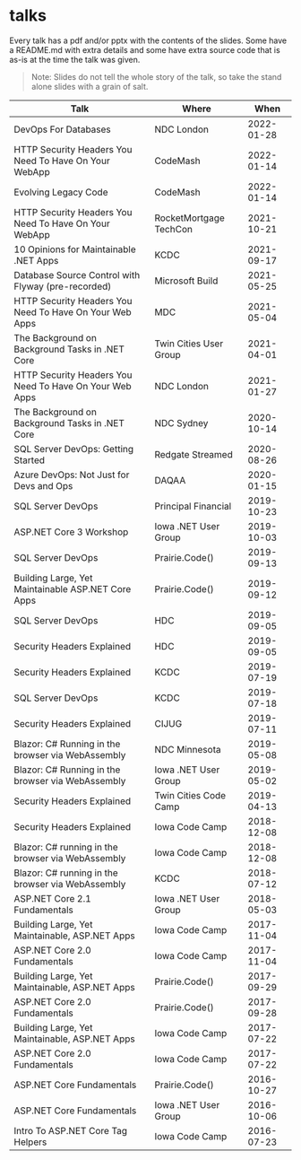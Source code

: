 # talks

Every talk has a pdf and/or pptx with the contents of the slides. Some have a README.md with extra details and some have extra source code that is as-is at the time the talk was given.

> Note: Slides do not tell the whole story of the talk, so take the stand alone slides with a grain of salt.

| Talk                                                    | Where                  | When       |
| ------------------------------------------------------- | ---------------------- | ---------- |
| DevOps For Databases                                		| NDC London	           | 2022-01-28 |
| HTTP Security Headers You Need To Have On Your WebApp		| CodeMash               | 2022-01-14 |
| Evolving Legacy Code	                              		| CodeMash               | 2022-01-14 |
| HTTP Security Headers You Need To Have On Your WebApp		| RocketMortgage TechCon | 2021-10-21 |
| 10 Opinions for Maintainable .NET Apps	          	    | KCDC                   | 2021-09-17 |
| Database Source Control with Flyway (pre-recorded)	    | Microsoft Build        | 2021-05-25 |
| HTTP Security Headers You Need To Have On Your Web Apps | MDC                    | 2021-05-04 |
| The Background on Background Tasks in .NET Core         | Twin Cities User Group | 2021-04-01 |
| HTTP Security Headers You Need To Have On Your Web Apps | NDC London             | 2021-01-27 |
| The Background on Background Tasks in .NET Core         | NDC Sydney             | 2020-10-14 |
| SQL Server DevOps: Getting Started                      | Redgate Streamed       | 2020-08-26 |
| Azure DevOps: Not Just for Devs and Ops                 | DAQAA                  | 2020-01-15 |
| SQL Server DevOps                                       | Principal Financial    | 2019-10-23 |
| ASP.NET Core 3 Workshop                                 | Iowa .NET User Group   | 2019-10-03 |
| SQL Server DevOps                                       | Prairie.Code()         | 2019-09-13 |
| Building Large, Yet Maintainable ASP.NET Core Apps      | Prairie.Code()         | 2019-09-12 |
| SQL Server DevOps                                       | HDC                    | 2019-09-05 |
| Security Headers Explained                              | HDC                    | 2019-09-05 |
| Security Headers Explained                              | KCDC                   | 2019-07-19 |
| SQL Server DevOps                                       | KCDC                   | 2019-07-18 |
| Security Headers Explained                              | CIJUG                  | 2019-07-11 |
| Blazor: C# Running in the browser via WebAssembly       | NDC Minnesota          | 2019-05-08 |
| Blazor: C# Running in the browser via WebAssembly       | Iowa .NET User Group   | 2019-05-02 |
| Security Headers Explained                              | Twin Cities Code Camp  | 2019-04-13 |
| Security Headers Explained                              | Iowa Code Camp         | 2018-12-08 |
| Blazor: C# running in the browser via WebAssembly       | Iowa Code Camp         | 2018-12-08 |
| Blazor: C# running in the browser via WebAssembly       | KCDC                   | 2018-07-12 |
| ASP.NET Core 2.1 Fundamentals                           | Iowa .NET User Group   | 2018-05-03 |
| Building Large, Yet Maintainable, ASP.NET Apps          | Iowa Code Camp         | 2017-11-04 |
| ASP.NET Core 2.0 Fundamentals                           | Iowa Code Camp         | 2017-11-04 |
| Building Large, Yet Maintainable, ASP.NET Apps          | Prairie.Code()         | 2017-09-29 |
| ASP.NET Core 2.0 Fundamentals                           | Prairie.Code()         | 2017-09-28 |
| Building Large, Yet Maintainable, ASP.NET Apps          | Iowa Code Camp         | 2017-07-22 |
| ASP.NET Core 2.0 Fundamentals                           | Iowa Code Camp         | 2017-07-22 |
| ASP.NET Core Fundamentals                               | Prairie.Code()         | 2016-10-27 |
| ASP.NET Core Fundamentals                               | Iowa .NET User Group   | 2016-10-06 |
| Intro To ASP.NET Core Tag Helpers                       | Iowa Code Camp         | 2016-07-23 |
